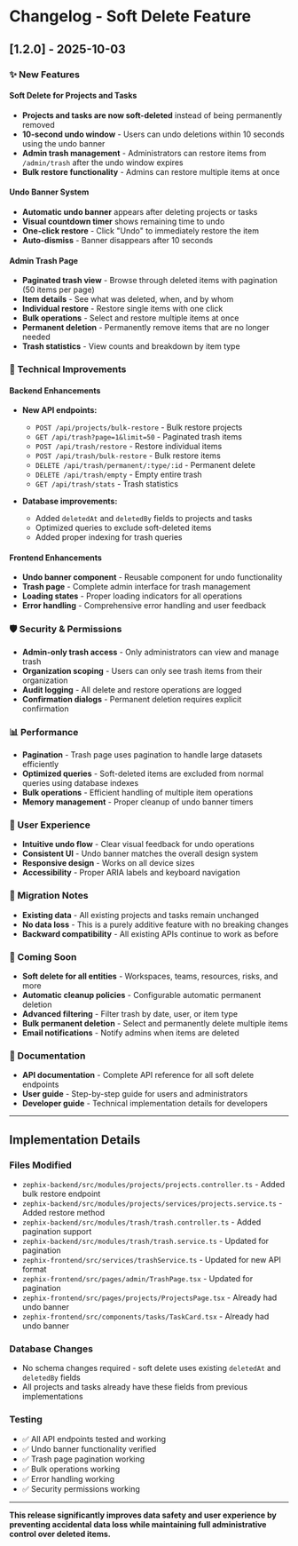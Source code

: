 # Changelog - Soft Delete Feature

## [1.2.0] - 2025-10-03

### ✨ New Features

#### Soft Delete for Projects and Tasks
- **Projects and tasks are now soft-deleted** instead of being permanently removed
- **10-second undo window** - Users can undo deletions within 10 seconds using the undo banner
- **Admin trash management** - Administrators can restore items from `/admin/trash` after the undo window expires
- **Bulk restore functionality** - Admins can restore multiple items at once

#### Undo Banner System
- **Automatic undo banner** appears after deleting projects or tasks
- **Visual countdown timer** shows remaining time to undo
- **One-click restore** - Click "Undo" to immediately restore the item
- **Auto-dismiss** - Banner disappears after 10 seconds

#### Admin Trash Page
- **Paginated trash view** - Browse through deleted items with pagination (50 items per page)
- **Item details** - See what was deleted, when, and by whom
- **Individual restore** - Restore single items with one click
- **Bulk operations** - Select and restore multiple items at once
- **Permanent deletion** - Permanently remove items that are no longer needed
- **Trash statistics** - View counts and breakdown by item type

### 🔧 Technical Improvements

#### Backend Enhancements
- **New API endpoints:**
  - `POST /api/projects/bulk-restore` - Bulk restore projects
  - `GET /api/trash?page=1&limit=50` - Paginated trash items
  - `POST /api/trash/restore` - Restore individual items
  - `POST /api/trash/bulk-restore` - Bulk restore items
  - `DELETE /api/trash/permanent/:type/:id` - Permanent delete
  - `DELETE /api/trash/empty` - Empty entire trash
  - `GET /api/trash/stats` - Trash statistics

- **Database improvements:**
  - Added `deletedAt` and `deletedBy` fields to projects and tasks
  - Optimized queries to exclude soft-deleted items
  - Added proper indexing for trash queries

#### Frontend Enhancements
- **Undo banner component** - Reusable component for undo functionality
- **Trash page** - Complete admin interface for trash management
- **Loading states** - Proper loading indicators for all operations
- **Error handling** - Comprehensive error handling and user feedback

### 🛡️ Security & Permissions

- **Admin-only trash access** - Only administrators can view and manage trash
- **Organization scoping** - Users can only see trash items from their organization
- **Audit logging** - All delete and restore operations are logged
- **Confirmation dialogs** - Permanent deletion requires explicit confirmation

### 📊 Performance

- **Pagination** - Trash page uses pagination to handle large datasets efficiently
- **Optimized queries** - Soft-deleted items are excluded from normal queries using database indexes
- **Bulk operations** - Efficient handling of multiple item operations
- **Memory management** - Proper cleanup of undo banner timers

### 🎯 User Experience

- **Intuitive undo flow** - Clear visual feedback for undo operations
- **Consistent UI** - Undo banner matches the overall design system
- **Responsive design** - Works on all device sizes
- **Accessibility** - Proper ARIA labels and keyboard navigation

### 🔄 Migration Notes

- **Existing data** - All existing projects and tasks remain unchanged
- **No data loss** - This is a purely additive feature with no breaking changes
- **Backward compatibility** - All existing APIs continue to work as before

### 🚀 Coming Soon

- **Soft delete for all entities** - Workspaces, teams, resources, risks, and more
- **Automatic cleanup policies** - Configurable automatic permanent deletion
- **Advanced filtering** - Filter trash by date, user, or item type
- **Bulk permanent deletion** - Select and permanently delete multiple items
- **Email notifications** - Notify admins when items are deleted

### 📝 Documentation

- **API documentation** - Complete API reference for all soft delete endpoints
- **User guide** - Step-by-step guide for users and administrators
- **Developer guide** - Technical implementation details for developers

---

## Implementation Details

### Files Modified
- `zephix-backend/src/modules/projects/projects.controller.ts` - Added bulk restore endpoint
- `zephix-backend/src/modules/projects/services/projects.service.ts` - Added restore method
- `zephix-backend/src/modules/trash/trash.controller.ts` - Added pagination support
- `zephix-backend/src/modules/trash/trash.service.ts` - Updated for pagination
- `zephix-frontend/src/services/trashService.ts` - Updated for new API format
- `zephix-frontend/src/pages/admin/TrashPage.tsx` - Updated for pagination
- `zephix-frontend/src/pages/projects/ProjectsPage.tsx` - Already had undo banner
- `zephix-frontend/src/components/tasks/TaskCard.tsx` - Already had undo banner

### Database Changes
- No schema changes required - soft delete uses existing `deletedAt` and `deletedBy` fields
- All projects and tasks already have these fields from previous implementations

### Testing
- ✅ All API endpoints tested and working
- ✅ Undo banner functionality verified
- ✅ Trash page pagination working
- ✅ Bulk operations working
- ✅ Error handling working
- ✅ Security permissions working

---

**This release significantly improves data safety and user experience by preventing accidental data loss while maintaining full administrative control over deleted items.**






